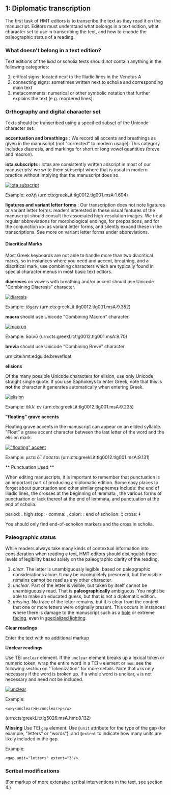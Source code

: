 ## 1: Diplomatic transcription

The first task of HMT editors is to transcribe the text as they read it on the manuscript.  Editors must understand what belongs in a text edition, what character set to use in transcribing the text, and how to encode the paleographic status of a reading.

### What doesn't belong in a text edition?

Text editions of the *Iliad* or scholia texts should *not* contain anything in the following categories:

1.  critical signs: located next to the Iliadic lines in the Venetus A
2.  connecting signs: sometimes written next to scholia and corresponding main text
3.  metacomments: numerical or other symbolic notation that further explains the text (e.g. reordered lines)

### Orthography and digital character set

Texts should be transcribed using a specified subset of the Unicode character set.

**accentuation and breathings**
:	We record all accents and breathings as given in the manuscript (not "corrected" to modern usage).  This category includes diaeresis, and markings for short or long vowel quantities (breve and macron).

**iota subscripts**
: Iotas are consistently written adscript in most of our manuscripts: we write them subscript where that is usual in modern practice without implying that the manuscript does so.

[![iota subscript][subscript]][200]

[200]: http://www.homermultitext.org/hmt-digital/images?request=GetIIPMooViewer&urn=urn:cite:hmt:vaimg.VA024RN-0025@0.501,0.2434,0.058,0.027

[subscript]: http://www.homermultitext.org/iipsrv?OBJ=IIP,1.0&FIF=/project/homer/pyramidal/VenA/VA024RN-0025.tif&RGN=0.501,0.2434,0.058,0.027&WID=100&CVT=JPEG

Example: καλῇ (urn:cts:greekLit:tlg0012.tlg001.msA:1.604)

**ligatures and variant letter forms**
: Our transcription does not  note ligatures or variant letter forms: readers interested in these visual features of the manuscript should consult the associated high-resolution images.  We treat regular abbreviations for morphological endings, for prepositions, and for the conjunction καί as variant letter forms, and silently expand these in the transcriptions. See more on variant letter forms under abbreviations.


#### Diacritical Marks

Most Greek keyboards are not able to handle more than two diacritical marks, so in instances where you need and accent, breathing, and a diacritical mark, use combining characters which are typically found in special character menus in most basic text editors.

**diaereses** on vowels with breathing and/or accent should use Unicode "Combining Diaeresis" character.

[![diaresis][diaeresis]][1]

Example:  ί̈σχειν (urn:cts:greekLit:tlg0012.tlg001.msA:9.352)

[diaeresis]: http://www.homermultitext.org/iipsrv?OBJ=IIP,1.0&FIF=/project/homer/pyramidal/VenA/VA118VN-0621.tif&RGN=0.4855,0.5409,0.0721,0.0301&WID=100&CVT=JPEG

[1]: http://www.homermultitext.org/hmt-digital/images?request=GetIIPMooViewer&urn=urn:cite:hmt:vaimg.VA118VN-0621@0.4855,0.5409,0.0721,0.0301

[1embed]: http://www.homermultitext.org/hmt-digital/images?request=GetIIPMooViewer&urn=urn:cite:hmt:vaimg.VA118VN-0621@0.4855,0.5409,0.0721,0.0301&width=9000

**macra** should use Unicode "Combining Macron" character.

[![macron][macron]][2]

Example: δαίνῡ {urn:cts:greekLit:tlg0012.tlg001.msA:9.70)

[2]: http://www.homermultitext.org/hmt-digital/images?request=GetIIPMooViewer&urn=urn:cite:hmt:vaimg.VA113RN-0285@0.1832,0.4222,0.0741,0.0233

[macron]: http://www.homermultitext.org/iipsrv?OBJ=IIP,1.0&FIF=/project/homer/pyramidal/VenA/VA113RN-0285.tif&RGN=0.1832,0.4222,0.0741,0.0233&WID=100&CVT=JPEG

**brevia** should use Unicode "Combining Breve" character

urn:cite:hmt:edguide:brevefloat

**elisions**

Of the many possible Unicode characters for elision, use only Unicode straight single quote. If you use Sophokeys to enter Greek, note that this is **not** the character it generates automatically when entering Greek.

[![elision][elision]][4]

Example: ἄλλ' ἐν (urn:cts:greekLit:tlg0012.tlg001.msA:9.235)

[elision]: http://www.homermultitext.org/iipsrv?OBJ=IIP,1.0&FIF=/project/homer/pyramidal/VenA/VA116VN-0619.tif&RGN=0.5485,0.2201,0.0561,0.0278&WID=100&CVT=JPEG

[4]: http://www.homermultitext.org/hmt-digital/images?request=GetIIPMooViewer&urn=urn:cite:hmt:vaimg.VA116VN-0619@0.5485,0.2201,0.0561,0.0278


**"floating" grave accents**

Floating grave accents in the manuscript can appear on an elided syllable.
"Float" a grave accent character between the last letter of the word and the elision mark.

[!["floating" accent][float]][5]

Example: μετα δ`᾽ ἔσσεται
(urn:cts:greekLit:tlg0012.tlg001.msA:9.131)

[float]: http://www.homermultitext.org/iipsrv?OBJ=IIP,1.0&FIF=/project/homer/pyramidal/VenA/VA114RN-0286.tif&RGN=0.3333,0.6371,0.1221,0.0233&WID=100&CVT=JPEG

[5]: http://www.homermultitext.org/hmt-digital/images?request=GetIIPMooViewer&urn=urn:cite:hmt:vaimg.VA114RN-0286@0.3333,0.6371,0.1221,0.0233

** Punctuation Used **


When editing manuscripts, it is important to remember that punctuation is an important part of producing a diplomatic edition. Some easy places to forget about punctuation and other similar graphemes include: the end of Iliadic lines, the crosses at the beginning of lemmata , the various forms of punctuation or lack thereof at the end of lemmata, and punctuation at the end of scholia.

period: .
high stop: ·
comma: ,
colon: :
end of scholion: ⁑
cross: ‡

You should only find end-of-scholion markers and the cross in scholia.


### Paleographic status

While readers always take many kinds of contextual information into consideration when reading a text, HMT editors should distinguish three levels of legibility based solely on the paleographic clarity of the reading.

1.  *clear*.  The letter is unambiguously legible, based on paleographic considerations alone.  It may be incompletely preserved, but the visible remains cannot be read as any other character.
2.  *unclear*. Part of the letter is visible, but taken by itself cannot be unambiguously read. That is **paleographically** ambiguous. You might be able to make an educated guess, but that is not a diplomatic edition.
3.  *missing*.  No trace of the letter remains, but it is clear from the context that one or more letters were originally present. This occurs in instances where there is damage to the manuscript such as a [hole][hole] or extreme [fading][fading], even in [specialized lighting][uv].

[hole]: http://www.homermultitext.org/hmt-digital/images?request=GetIIPMooViewer&urn=urn:cite:hmt:vaimg.VA044VN-0546@0.24,0.7506,0.065,0.0729

[fading]: http://www.homermultitext.org/hmt-digital/images?request=GetIIPMooViewer&urn=urn:cite:hmt:vaimg.VA012RN-0013@0.7808,0.0916,0.1251,0.2297

[uv]: http://www.homermultitext.org/hmt-digital/images?request=GetIIPMooViewer&urn=urn:cite:hmt:vaimg.VA012RUVD-0895@0.577,0.1367,0.248,0.4636

**Clear readings**

Enter the text with no additional markup

**Unclear readings**

Use TEI `unclear` element.  If the `unclear` element breaks up a lexical token or numeric token, wrap the entire word  in a TEI `w` element or `num`:  see the following section on "Tokenization" for more details. Note that `w` is only necessary if the word is broken up. If a whole word is unclear, `w` is not necessary and need not be included.

[![unclear][unclear]][100]

Example:

`<w>γ<unclear>ὰ</unclear>ρ</w>`

(urn:cts:greekLit:tlg5026.msA.hmt:8.132)


[100]: http://www.homermultitext.org/hmt-digital/images?request=GetIIPMooViewer&urn=urn:cite:hmt:vaimg.VA104RN-0105@0.5386,0.1585,0.0224,0.0174


[unclear]: http://www.homermultitext.org/iipsrv?OBJ=IIP,1.0&FIF=/project/homer/pyramidal/VenA/VA104RN-0105.tif&RGN=0.5386,0.1585,0.0224,0.0174&WID=100&CVT=JPEG


**Missing**
Use TEI `gap` element.  Use `@unit` attribute for  the type of the gap (for example, "letters" or "words"), and `@extent`  to indicate how many units are likely included in the gap.

Example:

`<gap unit="letters" extent="3"/>`


### Scribal modifications

(For markup of more extensive scribal interventions in the text, see section 4.)
